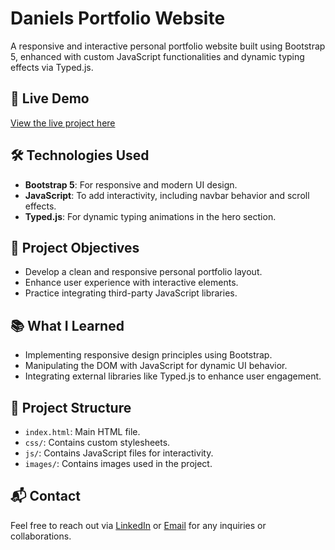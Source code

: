 # Daniels Portfolio Website

A responsive and interactive personal portfolio website built using Bootstrap 5, enhanced with custom JavaScript functionalities and dynamic typing effects via Typed.js.

## 🚀 Live Demo

[View the live project here](https://maryammagdy123.github.io/Daniels/)

## 🛠️ Technologies Used

- **Bootstrap 5**: For responsive and modern UI design.
- **JavaScript**: To add interactivity, including navbar behavior and scroll effects.
- **Typed.js**: For dynamic typing animations in the hero section.

## 🎯 Project Objectives

- Develop a clean and responsive personal portfolio layout.
- Enhance user experience with interactive elements.
- Practice integrating third-party JavaScript libraries.



## 📚 What I Learned

- Implementing responsive design principles using Bootstrap.
- Manipulating the DOM with JavaScript for dynamic UI behavior.
- Integrating external libraries like Typed.js to enhance user engagement.

## 📂 Project Structure

- `index.html`: Main HTML file.
- `css/`: Contains custom stylesheets.
- `js/`: Contains JavaScript files for interactivity.
- `images/`: Contains images used in the project.

## 📬 Contact

Feel free to reach out via [LinkedIn](https://www.linkedin.com/in/maryammagdy123/) or [Email](mailto:your.email@example.com) for any inquiries or collaborations.


